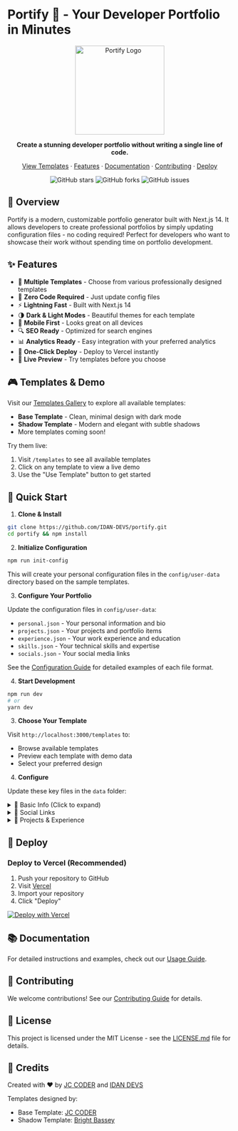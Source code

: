 # Portify 🚀 - Your Developer Portfolio in Minutes

<div align="center">
  <img src="public/images/portify_logo.png" alt="Portify Logo" width="200" height="auto"/>
  
  <p align="center">
    <strong>Create a stunning developer portfolio without writing a single line of code.</strong>
  </p>

  <p align="center">
    <a href="/templates">View Templates</a>
    ·
    <a href="#-features">Features</a>
    ·
    <a href="USAGE.md">Documentation</a>
    ·
    <a href="CONTRIBUTING.md">Contributing</a>
    ·
    <a href="#-deploy">Deploy</a>
  </p>

  <p align="center">
    <img src="https://img.shields.io/github/stars/IDAN-DEVS/portify?style=social" alt="GitHub stars"/>
    <img src="https://img.shields.io/github/forks/IDAN-DEVS/portify?style=social" alt="GitHub forks"/>
    <img src="https://img.shields.io/github/issues/IDAN-DEVS/portify" alt="GitHub issues"/>
  </p>
</div>

## 🎯 Overview

Portify is a modern, customizable portfolio generator built with Next.js 14. It allows developers to create professional portfolios by simply updating configuration files - no coding required! Perfect for developers who want to showcase their work without spending time on portfolio development.

## ✨ Features

- 🎨 **Multiple Templates** - Choose from various professionally designed templates
- 🎯 **Zero Code Required** - Just update config files
- ⚡ **Lightning Fast** - Built with Next.js 14
- 🌗 **Dark & Light Modes** - Beautiful themes for each template
- 📱 **Mobile First** - Looks great on all devices
- 🔍 **SEO Ready** - Optimized for search engines
- 📊 **Analytics Ready** - Easy integration with your preferred analytics
- 🚀 **One-Click Deploy** - Deploy to Vercel instantly
- 🎉 **Live Preview** - Try templates before you choose

## 🎮 Templates & Demo

Visit our [Templates Gallery](/templates) to explore all available templates:

- **Base Template** - Clean, minimal design with dark mode
- **Shadow Template** - Modern and elegant with subtle shadows
- More templates coming soon!

Try them live:

1. Visit `/templates` to see all available templates
2. Click on any template to view a live demo
3. Use the "Use Template" button to get started

## 🚀 Quick Start

1. **Clone & Install**

```bash
git clone https://github.com/IDAN-DEVS/portify.git
cd portify && npm install
```

2. **Initialize Configuration**

```bash
npm run init-config
```

This will create your personal configuration files in the `config/user-data` directory based on the sample templates.

3. **Configure Your Portfolio**

Update the configuration files in `config/user-data`:

- `personal.json` - Your personal information and bio
- `projects.json` - Your projects and portfolio items
- `experience.json` - Your work experience and education
- `skills.json` - Your technical skills and expertise
- `socials.json` - Your social media links

See the [Configuration Guide](USAGE.md) for detailed examples of each file format.

4. **Start Development**

```bash
npm run dev
# or
yarn dev
```

3. **Choose Your Template**

Visit `http://localhost:3000/templates` to:

- Browse available templates
- Preview each template with demo data
- Select your preferred design

4. **Configure**

Update these key files in the `data` folder:

<details>
<summary>📄 Basic Info (Click to expand)</summary>

```typescript:data/usersInfo.ts
export const UserInfoData = {
  fullName: "Your Name",
  tagLine: "Your Title",
  location: "Your Location",
  miniBio: "Your brief bio here...",
  heroImage: {
    type: "url",
    url: "/images/your-image.png",
  },
};
```

</details>

<details>
<summary>🔗 Social Links</summary>

```typescript:data/socials.ts
export const UserSocialsData = {
  github: "https://github.com/yourusername",
  linkedin: "https://linkedin.com/in/yourusername",
  twitter: "https://twitter.com/yourusername",
  email: "you@example.com",
};
```

</details>

<details>
<summary>💼 Projects & Experience</summary>

See [USAGE.md](USAGE.md) for detailed examples of:

- Project configuration
- Work experience
- Skills and education
</details>

## 🚀 Deploy

### Deploy to Vercel (Recommended)

1. Push your repository to GitHub
2. Visit [Vercel](https://vercel.com)
3. Import your repository
4. Click "Deploy"

[![Deploy with Vercel](https://vercel.com/button)](https://vercel.com/new/clone?repository-url=https://github.com/IDAN-DEVS/portify)

## 📚 Documentation

For detailed instructions and examples, check out our [Usage Guide](USAGE.md).

## 🤝 Contributing

We welcome contributions! See our [Contributing Guide](CONTRIBUTING.md) for details.

## 📝 License

This project is licensed under the MIT License - see the [LICENSE.md](LICENSE.md) file for details.

## 💖 Credits

Created with ❤️ by [JC CODER](https://github.com/JC-Coder) and [IDAN DEVS](https://github.com/IDAN-DEVS)

Templates designed by:

- Base Template: [JC CODER](https://github.com/JC-Coder)
- Shadow Template: [Bright Bassey](https://github.com/bright-bassey)
